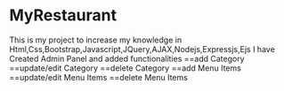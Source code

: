 # MyRestaurant
This is my project to increase my knowledge in Html,Css,Bootstrap,Javascript,JQuery,AJAX,Nodejs,Expressjs,Ejs
I have Created Admin Panel and added functionalities
==add Category
==update/edit Category
==delete Category
==add Menu Items
==update/edit Menu Items
==delete Menu Items
